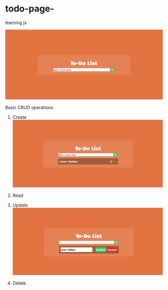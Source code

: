 # todo-page-
learning js


![alt text](image.png)

Basic CRUD operations 

1. Create 
![alt text](image-1.png)


2. Read 


3. Update 
![alt text](image-2.png)


4. Delete 
